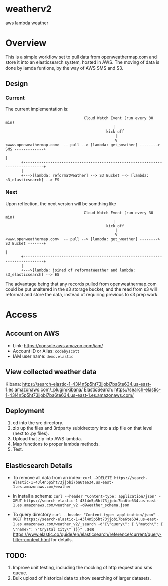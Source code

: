 # weatherv2
aws lambda weather


# Overview
This is a simple workflow set to pull data from openweathermap.com and store it into an elasticsearch system, hosted in AWS.  The moving of data is done by lamda funtions, by the way of AWS SMS and S3.

## Design

### Current
The current implementation is:
```
                                   Cloud Watch Event (run every 30 min)
                                                |
                                             kick off
                                                 |
                                                 V
<www.openweathermap.com>  -- pull --> [lambda: get_weather] --------> SMS -------------+
                                                                                       |
       +-------------------------------------------------------------------------------+
       |
       +--->[lambda: reformatWeather] --> S3 Bucket --> [lambda: s3_elasticsearch] --> ES
```

### Next
Upon reflection, the next version will be somthing like
```
                                   Cloud Watch Event (run every 30 min)
                                                |
                                             kick off
                                                 |
                                                 V
<www.openweathermap.com>  -- pull --> [lambda: get_weather] --------> S3 Bucket -------+
                                                                                       |
       +-------------------------------------------------------------------------------+
       |
       +--->[lambda: joined of reformatWeather and lambda: s3_elasticsearch] --> ES
```
The advantage being that any records pulled from openweathermap.com could be put 
unaltered in the s3 storage bucket, and the read from s3 will reformat and store
the data, instead of requiring previous to s3 prep work.





# Access

## Account on AWS
* Link: https://console.aws.amazon.com/iam/
* Account ID or Alias: `codebyscott`
* IAM user name: `demo.elastic`

## View collected weather data
Kibana: https://search-elastic-1-43l4n5p5ht73jjobi7ba6te634.us-east-1.es.amazonaws.com/_plugin/kibana/
ElasticSearch: https://search-elastic-1-43l4n5p5ht73jjobi7ba6te634.us-east-1.es.amazonaws.com/

## Deployment
1. cd into the src directory.
2. zip up the files and 3rdparty subidrectory into a zip file on that level (next to .py files).
3. Upload that zip into AWS lambda.
4. Map functions to proper lambda methods.
5. Test.

## Elasticsearch Details
* To remove all data from an index: `curl -XDELETE https://search-elastic-1-43l4n5p5ht73jjobi7ba6te634.us-east-1.es.amazonaws.com/weather `

* In install a schema: `curl --header "Content-type: application/json" -XPUT https://search-elastic-1-43l4n5p5ht73jjobi7ba6te634.us-east-1.es.amazonaws.com/weather_v2 -d@weather_schema.json`

* To query directory `curl --header "Content-type: application/json" -XGET https://search-elastic-1-43l4n5p5ht73jjobi7ba6te634.us-east-1.es.amazonaws.com/weather_v2/_search -d"{\"query\": { \"match\": { \"name\": \"Crystal City\" }}}" `, see https://www.elastic.co/guide/en/elasticsearch/reference/current/query-filter-context.html for details.

## TODO:
1. Improve unit testing, including the mocking of http request and sms queue.
2. Bulk upload of historical data to show searching of larger datasets.
